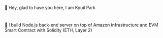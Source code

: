 

👋 Hey, glad to have you here, I am Kyuil Park
#
👀 I build Node.js back-end server on top of Amazon infrastructure and EVM Smart Contract with Solidity (ETH, Layer 2)


